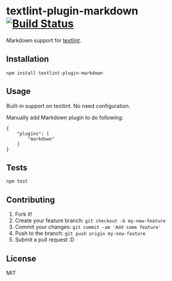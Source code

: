 # textlint-plugin-markdown [![Build Status](https://travis-ci.org/textlint/textlint-plugin-markdown.svg?branch=master)](https://travis-ci.org/textlint/textlint-plugin-markdown)

Markdown support for [textlint](https://github.com/textlint/textlint "textlint").

## Installation

    npm install textlint-plugin-markdown

## Usage

Built-in support on textlint.
No need configuration.

Manually add Markdown plugin to do following:

```
{
    "plugins": [
        "markdown"
    ]
}
```

## Tests

    npm test

## Contributing

1. Fork it!
2. Create your feature branch: `git checkout -b my-new-feature`
3. Commit your changes: `git commit -am 'Add some feature'`
4. Push to the branch: `git push origin my-new-feature`
5. Submit a pull request :D

## License

MIT